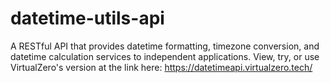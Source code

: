# datetime-utils-api
A RESTful API that provides datetime formatting, timezone conversion, and datetime calculation services to independent applications. View, try, or use VirtualZero's version at the link here: https://datetimeapi.virtualzero.tech/
